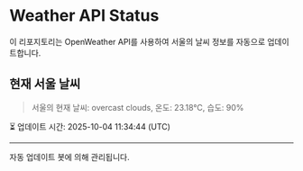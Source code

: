 
# Weather API Status

이 리포지토리는 OpenWeather API를 사용하여 서울의 날씨 정보를 자동으로 업데이트합니다.

## 현재 서울 날씨
> 서울의 현재 날씨: overcast clouds, 온도: 23.18°C, 습도: 90%

⏳ 업데이트 시간: 2025-10-04 11:34:44 (UTC)

---
자동 업데이트 봇에 의해 관리됩니다.
